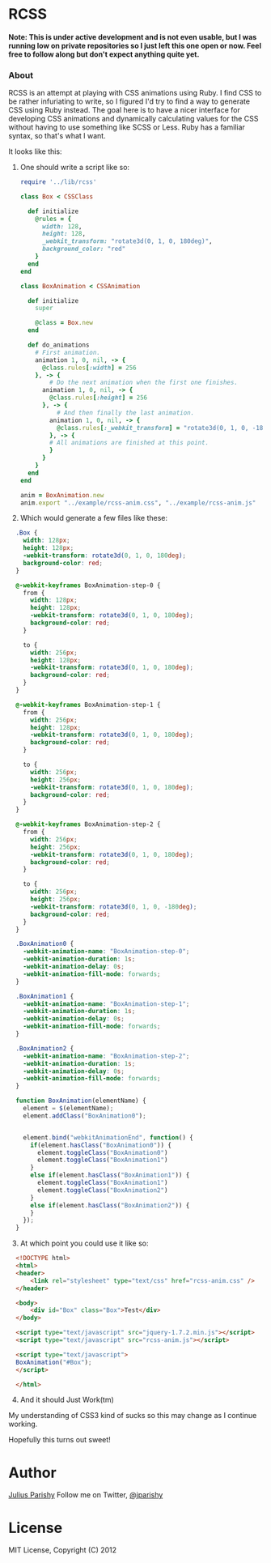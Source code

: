 # RCSS

#### **Note: This is under active development and is not even usable, but I was running low on private repositories so I just left this one open or now. Feel free to follow along but don't expect anything quite yet.**

### About
RCSS is an attempt at playing with CSS animations using Ruby. I find CSS to be rather infuriating to write, so I figured I'd try to find a way to generate CSS using Ruby instead. The goal here is to have a nicer interface for developing CSS animations and dynamically calculating values for the CSS without having to use something like SCSS or Less. Ruby has a familiar syntax, so that's what I want.

It looks like this:

1. One should write a script like so:
	```ruby
	require '../lib/rcss'

	class Box < CSSClass

	  def initialize
	    @rules = {
	      width: 128,
	      height: 128,
	      _webkit_transform: "rotate3d(0, 1, 0, 180deg)",
	      background_color: "red"
	    }
	  end
	end

	class BoxAnimation < CSSAnimation

	  def initialize
	    super

	    @class = Box.new
	  end

	  def do_animations
	    # First animation.
	    animation 1, 0, nil, -> {
	      @class.rules[:width] = 256
	    }, -> { 
		    # Do the next animation when the first one finishes.
	      animation 1, 0, nil, -> {
	        @class.rules[:height] = 256
	      }, -> {
		      # And then finally the last animation.
	        animation 1, 0, nil, -> {
	          @class.rules[:_webkit_transform] = "rotate3d(0, 1, 0, -180deg)"
	        }, -> {
            # All animations are finished at this point.
	        }
	      }
	    }
	  end
	end

	anim = BoxAnimation.new
	anim.export "../example/rcss-anim.css", "../example/rcss-anim.js"
	```
2. Which would generate a few files like these:
  ```css
	.Box {
	  width: 128px;
	  height: 128px;
	  -webkit-transform: rotate3d(0, 1, 0, 180deg);
	  background-color: red;
	}

	@-webkit-keyframes BoxAnimation-step-0 {
	  from {
	    width: 128px;
	    height: 128px;
	    -webkit-transform: rotate3d(0, 1, 0, 180deg);
	    background-color: red;
	  }

	  to {
	    width: 256px;
	    height: 128px;
	    -webkit-transform: rotate3d(0, 1, 0, 180deg);
	    background-color: red;
	  }
	}

	@-webkit-keyframes BoxAnimation-step-1 {
	  from {
	    width: 256px;
	    height: 128px;
	    -webkit-transform: rotate3d(0, 1, 0, 180deg);
	    background-color: red;
	  }

	  to {
	    width: 256px;
	    height: 256px;
	    -webkit-transform: rotate3d(0, 1, 0, 180deg);
	    background-color: red;
	  }
	}

	@-webkit-keyframes BoxAnimation-step-2 {
	  from {
	    width: 256px;
	    height: 256px;
	    -webkit-transform: rotate3d(0, 1, 0, 180deg);
	    background-color: red;
	  }

	  to {
	    width: 256px;
	    height: 256px;
	    -webkit-transform: rotate3d(0, 1, 0, -180deg);
	    background-color: red;
	  }
	}

	.BoxAnimation0 {
	  -webkit-animation-name: "BoxAnimation-step-0";
	  -webkit-animation-duration: 1s;
	  -webkit-animation-delay: 0s;
	  -webkit-animation-fill-mode: forwards;
	}

	.BoxAnimation1 {
	  -webkit-animation-name: "BoxAnimation-step-1";
	  -webkit-animation-duration: 1s;
	  -webkit-animation-delay: 0s;
	  -webkit-animation-fill-mode: forwards;
	}

	.BoxAnimation2 {
	  -webkit-animation-name: "BoxAnimation-step-2";
	  -webkit-animation-duration: 1s;
	  -webkit-animation-delay: 0s;
	  -webkit-animation-fill-mode: forwards;
	}
  ```
  ```javascript
	function BoxAnimation(elementName) {
	  element = $(elementName);
	  element.addClass("BoxAnimation0");


	  element.bind("webkitAnimationEnd", function() {
	    if(element.hasClass("BoxAnimation0")) {
	      element.toggleClass("BoxAnimation0")
	      element.toggleClass("BoxAnimation1")
	    }
	    else if(element.hasClass("BoxAnimation1")) {
	      element.toggleClass("BoxAnimation1")
	      element.toggleClass("BoxAnimation2")
	    }
	    else if(element.hasClass("BoxAnimation2")) {
	    }
	  });
	}
  ```
3. At which point you could use it like so:
  ```html
	<!DOCTYPE html>
	<html>
	<header>
		<link rel="stylesheet" type="text/css" href="rcss-anim.css" />
	</header>

	<body>
		<div id="Box" class="Box">Test</div>
	</body>

	<script type="text/javascript" src="jquery-1.7.2.min.js"></script>
	<script type="text/javascript" src="rcss-anim.js"></script>

	<script type="text/javascript">
	BoxAnimation("#Box");
	</script>

	</html>
  ```
4. And it should Just Work(tm)

My understanding of CSS3 kind of sucks so this may change as I continue working.

Hopefully this turns out sweet!

# Author
[Julius Parishy](http://juliusparishy.com/)
Follow me on Twitter, [@jparishy](https://twitter.com/jparishy)

# License
MIT License, Copyright (C) 2012
